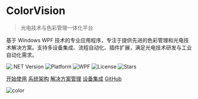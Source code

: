 # ColorVision

> 光电技术与色彩管理一体化平台

基于 Windows WPF 技术的专业应用程序，专注于提供先进的色彩管理和光电技术解决方案。支持多设备集成、流程自动化、插件扩展，满足光电技术研发与工业自动化需求。

<!-- 徽章 -->
![.NET Version](https://img.shields.io/badge/.NET-8.0-blue.svg)
![Platform](https://img.shields.io/badge/Platform-Windows-lightgrey.svg)
![WPF](https://img.shields.io/badge/UI-WPF-blue.svg)
![License](https://img.shields.io/github/license/xincheng213618/scgd_general_wpf.svg)
![Stars](https://img.shields.io/github/stars/xincheng213618/scgd_general_wpf.svg)

[开始使用](getting-started/入门指南)
[系统架构](introduction/system-architecture/系统架构概览)
[解决方案管理](ui-components/ColorVision.Solution)
[设备集成](device-management/)
[GitHub](https://github.com/xincheng213618/scgd_general_wpf)

<!-- 背景色 -->
![color](#0969da)